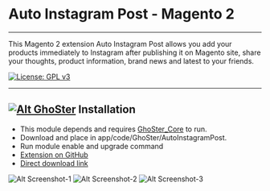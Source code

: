 # Auto Instagram Post - Magento 2
---

This Magento 2 extension Auto Instagram Post allows you add your products immediately to Instagram after publishing it on Magento site, share your thoughts, product information, brand news and latest  to your friends.

[![License: GPL v3](https://img.shields.io/badge/License-GPL%20v3-blue.svg)](https://www.gnu.org/licenses/gpl-3.0)

---
## [![Alt GhoSter](http://thinghost.info/wp-content/uploads/2015/12/ghoster.png "thinghost.info")](http://thinghost.info) Installation

- This module depends and requires [GhoSter_Core](https://github.com/tuyennn/GhoSter_Core) to run.
- Download and place in app/code/GhoSter/AutoInstagramPost.
- Run module enable and upgrade command
- [Extension on GitHub](https://github.com/tuyennn/Auto-Instagram-Post)
- [Direct download link](https://github.com/tuyennn/Auto-Instagram-Post/tarball/master)


![Alt Screenshot-1](http://thinghost.info/wp-content/uploads/2017/08/Selection_426-1024x487.jpg "thinghost.info")
![Alt Screenshot-2](http://thinghost.info/wp-content/uploads/2017/08/Selection_424-1024x530.jpg "thinghost.info")
![Alt Screenshot-3](http://thinghost.info/wp-content/uploads/2017/08/Selection_425-1024x456.jpg "thinghost.info")
